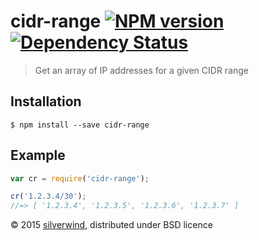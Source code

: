 # cidr-range [![NPM version](https://img.shields.io/npm/v/cidr-range.svg?style=flat)](https://www.npmjs.org/package/cidr-range) [![Dependency Status](http://img.shields.io/david/silverwind/cidr-range.svg?style=flat)](https://david-dm.org/silverwind/cidr-range)
> Get an array of IP addresses for a given CIDR range

## Installation
```
$ npm install --save cidr-range
```

## Example
```js
var cr = require('cidr-range');

cr('1.2.3.4/30');
//=> [ '1.2.3.4', '1.2.3.5', '1.2.3.6', '1.2.3.7' ]
```

© 2015 [silverwind](https://github.com/silverwind), distributed under BSD licence
